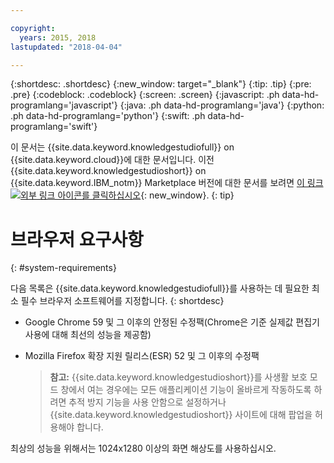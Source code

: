 ```yaml
---

copyright:
  years: 2015, 2018
lastupdated: "2018-04-04"

---
```


{:shortdesc: .shortdesc}
{:new_window: target="_blank"}
{:tip: .tip}
{:pre: .pre}
{:codeblock: .codeblock}
{:screen: .screen}
{:javascript: .ph data-hd-programlang='javascript'}
{:java: .ph data-hd-programlang='java'}
{:python: .ph data-hd-programlang='python'}
{:swift: .ph data-hd-programlang='swift'}

이 문서는 {{site.data.keyword.knowledgestudiofull}} on {{site.data.keyword.cloud}}에 대한 문서입니다. 이전 {{site.data.keyword.knowledgestudioshort}} on {{site.data.keyword.IBM_notm}} Marketplace 버전에 대한 문서를 보려면 [이 링크 ![외부 링크 아이콘](../../icons/launch-glyph.svg "외부 링크 아이콘")를 클릭하십시오](https://console.bluemix.net/docs/services/knowledge-studio/system-requirements.html){: new_window}.
{: tip}

# 브라우저 요구사항
{: #system-requirements}

다음 목록은 {{site.data.keyword.knowledgestudiofull}}를 사용하는 데 필요한 최소 필수 브라우저 소프트웨어를 지정합니다.
{: shortdesc}

- Google Chrome 59 및 그 이후의 안정된 수정팩(Chrome은 기준 실제값 편집기 사용에 대해 최선의 성능을 제공함)
- Mozilla Firefox 확장 지원 릴리스(ESR) 52 및 그 이후의 수정팩

    > **참고:** {{site.data.keyword.knowledgestudioshort}}를 사생활 보호 모드 창에서 여는 경우에는 모든 애플리케이션 기능이 올바르게 작동하도록 하려면 추적 방지 기능을 사용 안함으로 설정하거나 {{site.data.keyword.knowledgestudioshort}} 사이트에 대해 팝업을 허용해야 합니다. 

최상의 성능을 위해서는 1024x1280 이상의 화면 해상도를 사용하십시오. 
